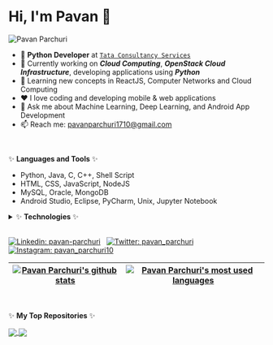 # Hi, I'm Pavan 👋

<p align="left"> <img src="https://komarev.com/ghpvc/?username=PavanParchuri&label=Views&color=blue&style=plastic" alt="Pavan Parchuri" /> </p> 

- 💼 **Python Developer** at [`Tata Consultancy Services`](https://www.tcs.com/)
- 🔭 Currently working on **_Cloud Computing_**, **_OpenStack Cloud Infrastructure_**, developing applications using **_Python_**
- 🌱 Learning new concepts in ReactJS, Computer Networks and Cloud Computing
- ❤️ I love coding and developing mobile & web applications
- 💬 Ask me about Machine Learning, Deep Learning, and Android App Development
- 📫 Reach me: pavanparchuri1710@gmail.com

<br>

✨ **Languages and Tools** ✨ 
- Python, Java, C, C++, Shell Script
- HTML, CSS, JavaScript, NodeJS
- MySQL, Oracle, MongoDB
- Android Studio, Eclipse, PyCharm, Unix, Jupyter Notebook

<details>
  <summary>✨ <b>Technologies</b> ✨</summary>
  <ul>
    &nbsp; <li> Machine Learning and Deep Learning </li>
    <li> Cloud Computing </li>
    <li> Android App Development </li>
    <li> Data Science </li>
    <li> Big Data </li>
</details>

<br>

[![Linkedin: pavan-parchuri](https://img.shields.io/badge/-pavanparchuri-blue?style=flat-square&logo=Linkedin&logoColor=white)](https://www.linkedin.com/in/pavan-parchuri/)
&nbsp; [![Twitter: pavan_parchuri](https://img.shields.io/twitter/follow/pavan_parchuri?label=follow&style=social)](https://twitter.com/pavan_parchuri)
&nbsp; [![Instagram: pavan_parchuri10](https://img.shields.io/badge/-pavan__parchuri10-blue?style=social&logo=Instagram&logoColor=red)](https://www.instagram.com/pavan_parchuri10/)

| <a href="https://github.com/PavanParchuri"><img align="center" src="https://github-readme-stats.vercel.app/api?username=PavanParchuri&show_icons=true&include_all_commits=true&theme=buefy&hide_border=true" alt="Pavan Parchuri's github stats" /></a> | <a href="https://github.com/PavanParchuri"><img align="center" src="https://github-readme-stats.vercel.app/api/top-langs/?username=PavanParchuri&theme=buefy&hide_border=true" alt="Pavan Parchuri's most used languages" /></a> |
| ------------- | ------------- |

<br>

✨ **My Top Repositories** ✨
  

<a href="https://github.com/PavanParchuri/Body-Fitness-Prediction">
  <img align="center" src="https://github-readme-stats.vercel.app/api/pin/?username=PavanParchuri&repo=Body-Fitness-Prediction&theme=buefy" />
</a>
<a href="https://github.com/PavanParchuri/Citizen-Safety">
  <img align="center" src="https://github-readme-stats.vercel.app/api/pin/?username=PavanParchuri&repo=Citizen-Safety&theme=buefy" />
</a>


  

<!-- &nbsp; [![GitHub: PavanParchuri](https://img.shields.io/github/followers/PavanParchuri?label=follow&style=social)](https://github.com/PavanParchuri) -->
<!--
**PavanParchuri/PavanParchuri** is a ✨ _special_ ✨ repository because its `README.md` (this file) appears on your GitHub profile.
-->
<!-- <code><img height="20" src="https://raw.githubusercontent.com/github/explore/80688e429a7d4ef2fca1e82350fe8e3517d3494d/topics/javascript/javascript.png"></code> -->
<!-- <a href="https://twitter.com/imthepk">
  <img align="left" alt="Pawan's Twitter" width="22px" src="https://cdn.jsdelivr.net/npm/simple-icons@v3/icons/twitter.svg" />
</a> -->
<!-- - 👯 I’m looking to collaborate on ...  - 🤔 I’m looking for help with ... -->
<!-- - 😄 Pronouns: ...  - ⚡ Fun fact: ... -->
<!-- ![Pavan Parchuri's github stats](https://github-readme-stats.vercel.app/api?username=PavanParchuri&show_icons=true&theme=default&include_all_commits=false&hide_border=true)
![Top Langs](https://github-readme-stats.vercel.app/api/top-langs/?username=PavanParchuri&theme=default&hide_border=true&langs_count=10) 
[![HitCount](http://hits.dwyl.com/PavanParchuri/PavanParchuri.svg?style=flat)](http://hits.dwyl.com/PavanParchuri/PavanParchuri) -->
